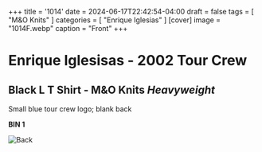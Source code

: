 +++
title = '1014'
date = 2024-06-17T22:42:54-04:00
draft = false
tags = [ "M&O Knits" ]
categories = [ "Enrique Iglesias" ]
[cover]
image = "1014F.webp"
caption = "Front"
+++
# Enrique Iglesisas - 2002 Tour Crew
## Black L T Shirt - M&O Knits *Heavyweight*
Small blue tour crew logo; blank back

**BIN 1**

![Back](/1014B.webp)
